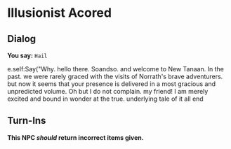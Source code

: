 # Illusionist Acored
## Dialog

**You say:** `Hail`



e.self:Say("Why. hello there. Soandso. and welcome to New Tanaan. In the past. we were rarely graced with the visits of Norrath's brave adventurers. but now it seems that your presence is delivered in a most gracious and unpredicted volume. Oh but I do not complain. my friend! I am merely excited and bound in wonder at the true. underlying tale of it all 
end

## Turn-Ins



**This NPC *should* return incorrect items given.**





